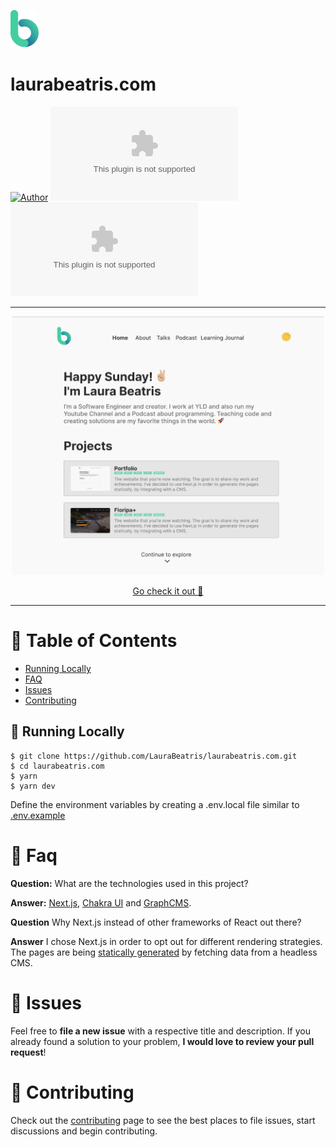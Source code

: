 <p align="left">
   <img src="./.github/docs/images/logo.png" />
</p>

# laurabeatris.com

[![Author](https://img.shields.io/badge/author-LauraBeatris-43CEA2?style=flat-square)](https://github.com/LauraBeatris)
[![Languages](https://img.shields.io/github/languages/count/LauraBeatris/laurabeatris.com?color=%2343CEA2&style=flat-square)](#)
[![Stars](https://img.shields.io/github/stars/LauraBeatris/laurabeatris.com?color=43CEA2&style=flat-square)](https://github.com/LauraBeatris/laurabeatris.com/stargazers)

---
<p align="center">
   <img src="./.github/docs/images/homepage.png" width="500"/>
</p>

<p align="center">
   <a href="laurabeatris.com">Go check it out 🎉</a>
</p>

---

# :pushpin: Table of Contents

* [Running Locally](#construction_worker-running-locally)
* [FAQ](#postbox-faq)
* [Issues](#bug-issues)
* [Contributing](#tada-contributing)

## :construction_worker: Running Locally

```
$ git clone https://github.com/LauraBeatris/laurabeatris.com.git
$ cd laurabeatris.com
$ yarn
$ yarn dev
```

Define the environment variables by creating a .env.local file similar to [.env.example](https://github.com/LauraBeatris/laurabeatris.com/blob/main/.env.example)

# :postbox: Faq

**Question:** What are the technologies used in this project?

**Answer:** [Next.js](https://nextjs.org/), [Chakra UI](https://chakra-ui.com/) and [GraphCMS](https://graphcms.com/).

**Question** Why Next.js instead of other frameworks of React out there?

**Answer** I chose Next.js in order to opt out for different rendering strategies. The pages are being [statically generated](https://nextjs.org/docs/basic-features/data-fetching#getstaticprops-static-generation) by fetching data from a headless CMS.

# :bug: Issues

Feel free to **file a new issue** with a respective title and description. If you already found a solution to your problem, **I would love to review your pull request**!

# :tada: Contributing

Check out the [contributing](https://github.com/LauraBeatris/laurabeatris.com/blob/master/CONTRIBUTING.md) page to see the best places to file issues, start discussions and begin contributing.
